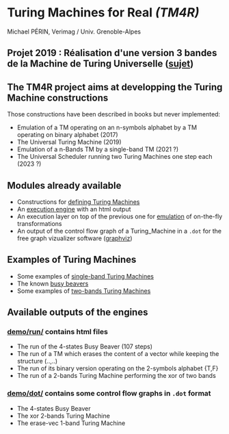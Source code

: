 # Turing Machines for Real *(TM4R)*

Michael PÉRIN, Verimag / Univ. Grenoble-Alpes

## Projet 2019 : Réalisation d'une version 3 bandes de la Machine de Turing Universelle ([sujet](src/Universal/README.md))

## The TM4R project aims at developping the Turing Machine constructions

Those constructions have been described in books but never implemented:

- Emulation of a TM operating on an n-symbols alphabet by a TM operating on binary alphabet (2017)
- The Universal Turing Machine (2019)
- Emulation of a n-Bands TM by a single-band TM (2021 ?)
- The Universal Scheduler running two Turing Machines one step each (2023 ?)


## Modules already available

- Constructions for [defining Turing Machines](src/Turing_Machine.ml)
- An [execution engine](src/Execution.ml) with an html output
- An execution layer on top of the previous one for [emulation](src/Emulator.ml) of on-the-fly transformations
- An output of the control flow graph of a Turing_Machine in a `.dot` for the free graph vizualizer software ([graphviz](https://www.graphviz.org))


## Examples of Turing Machines

- Some examples of [single-band Turing Machines](/src/Turing_Machines/TM_Basic.ml)
- The known [busy beavers](/src/Turing_Machines/TM_Busy_Beaver.ml)
- Some examples of [two-bands Turing Machines](src/Turing_Machines/TM_2Bands.ml)


## Available outputs of the engines

### [demo/run/](demo/run/) contains html files

- The run of the 4-states Busy Beaver (107 steps)
- The run of a TM which erases the content of a vector while keeping the structure (..,..)
- The run of its binary version operating on the 2-symbols alphabet {T,F}
- The run of a 2-bands Turing Machine performing the xor of two bands


### [demo/dot/](demo/dot/) contains some control flow graphs in `.dot` format

- The 4-states Busy Beaver 
- The xor 2-bands Turing Machine
- The erase-vec 1-band Turing Machine 





